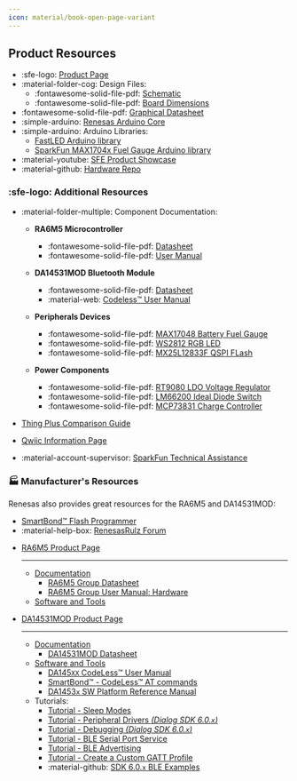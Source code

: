 ```yaml
---
icon: material/book-open-page-variant
---
```


## Product Resources

- :sfe-logo: [Product Page](https://www.sparkfun.com/products/24243)
- :material-folder-cog: Design Files:
	- :fontawesome-solid-file-pdf: [Schematic](./assets/board_files/schematic.pdf)
	- :fontawesome-solid-file-pdf: [Board Dimensions](./assets/board_files/dimensions.pdf)
- :fontawesome-solid-file-pdf: [Graphical Datasheet](./assets/board_files/graphical_datasheet.pdf)
- :simple-arduino: [Renesas Arduino Core](https://github.com/arduino/ArduinoCore-renesas)
- :simple-arduino: Arduino Libraries:
	- [FastLED Arduino library](https://github.com/FastLED/FastLED/)
	- [SparkFun MAX1704x Fuel Gauge Arduino library](https://github.com/sparkfun/SparkFun_MAX1704x_Fuel_Gauge_Arduino_Library)
- :material-youtube: [SFE Product Showcase](https://www.youtube.com/watch?v=A9NTdowiY_o)
- :material-github: [Hardware Repo](https://github.com/sparkfun/SparkFun_Thing_Plus_RA6M5)

### :sfe-logo: Additional Resources

- :material-folder-multiple: Component Documentation:

	<div class="grid cards" markdown>

	-   **RA6M5 Microcontroller**

		- :fontawesome-solid-file-pdf: [Datasheet](https://www.renesas.com/us/en/document/dst/ra6m5-group-datasheet?r=1493931)
		- :fontawesome-solid-file-pdf: [User Manual](https://www.renesas.com/us/en/document/man/ra6m5-group-users-manual-hardware?r=1493931)

	-   **DA14531MOD Bluetooth Module**

		- :fontawesome-solid-file-pdf: [Datasheet](https://www.renesas.com/us/en/document/dst/da14531-module-datasheet)
		- :material-web: [Codeless™ User Manual](https://lpccs-docs.renesas.com/UM-140-DA145x-CodeLess/index.html)

	-   **Peripherals Devices**

		- :fontawesome-solid-file-pdf: [MAX17048 Battery Fuel Gauge](./assets/component_documentation/MAX17048.pdf)
		- :fontawesome-solid-file-pdf: [WS2812 RGB LED](./assets/component_documentation/WS2812C-2020.pdf)
		- :fontawesome-solid-file-pdf: [MX25L12833F QSPI FLash](./assets/component_documentation/MX25L12833F.pdf)

	-   **Power Components**

		- :fontawesome-solid-file-pdf: [RT9080 LDO Voltage Regulator](./assets/component_documentation/RT9080.pdf)
		- :fontawesome-solid-file-pdf: [LM66200 Ideal Diode Switch](./assets/component_documentation/LM66200.pdf)
		- :fontawesome-solid-file-pdf: [MCP73831 Charge Controller](./assets/component_documentation/MCP73831.pdf)

	</div>

- [Thing Plus Comparison Guide](https://www.sparkfun.com/thing_plus)
- [Qwiic Information Page](https://www.sparkfun.com/qwiic)
- :material-account-supervisor: [SparkFun Technical Assistance](https://www.sparkfun.com/technical_assistance)


### 🏭&nbsp;Manufacturer's Resources
Renesas also provides great resources for the RA6M5 and DA14531MOD:


- [SmartBond™ Flash Programmer](https://lpccs-docs.renesas.com/um-b-138/introduction.html)
- :material-help-box: [RenesasRulz Forum](https://renesasrulz.com/)

<div class="grid cards" markdown>

-   [RA6M5 Product Page](https://www.renesas.com/us/en/products/microcontrollers-microprocessors/ra-cortex-m-mcus/ra6m5-200mhz-arm-cortex-m33-trustzone-highest-integration-ethernet-and-can-fd)

	---

	- [Documentation](https://www.renesas.com/us/en/products/microcontrollers-microprocessors/ra-cortex-m-mcus/ra6m5-200mhz-arm-cortex-m33-trustzone-highest-integration-ethernet-and-can-fd#documents)
		- [RA6M5 Group Datasheet](https://www.renesas.com/us/en/document/dst/ra6m5-group-datasheet?r=1493931)
		- [RA6M5 Group User Manual: Hardware](https://www.renesas.com/us/en/document/man/ra6m5-group-users-manual-hardware?r=1493931)
	- [Software and Tools](https://www.renesas.com/us/en/products/microcontrollers-microprocessors/ra-cortex-m-mcus/ra6m5-200mhz-arm-cortex-m33-trustzone-highest-integration-ethernet-and-can-fd?doc_secondary=visible#design_development)

-   [DA14531MOD Product Page](https://www.renesas.com/us/en/products/wireless-connectivity/bluetooth-low-energy/da14531mod-smartbond-tiny-bluetooth-low-energy-module)

	---

	- [Documentation](https://www.renesas.com/us/en/products/wireless-connectivity/bluetooth-low-energy/da14531mod-smartbond-tiny-bluetooth-low-energy-module#documents)
		- [DA14531MOD Datasheet](https://www.renesas.com/us/en/document/dst/da14531-module-datasheet)
	- [Software and Tools](https://www.renesas.com/us/en/products/wireless-connectivity/bluetooth-low-energy/da14531mod-smartbond-tiny-bluetooth-low-energy-module#design_development)
		- [DA145`XX` CodeLess™ User Manual](https://lpccs-docs.renesas.com/UM-140-DA145x-CodeLess/index.html)
		- [SmartBond™ - CodeLess™ AT commands](https://www.renesas.com/us/en/software-tool/smartbond-codeless-commands)
		- [DA1453`x` SW Platform Reference Manual](https://lpccs-docs.renesas.com/UM-B-119_DA14585-DA14531_SW_Platform_Reference/index.html)
	- Tutorials:
		- [Tutorial - Sleep Modes](https://lpccs-docs.renesas.com/tutorial_da145xx_sleep_modes/index.html)
		- [Tutorial - Peripheral Drivers *(Dialog SDK 6.0.`x`)*](https://lpccs-docs.renesas.com/da145xx_tutorial_sdk6_peripherals/introduction.html)
		- [Tutorial - Debugging *(Dialog SDK 6.0.`x`)*](https://lpccs-docs.renesas.com/tutorial_da145xx_debugging_techniques/index.html)
		- [Tutorial - BLE Serial Port Service](https://lpccs-docs.renesas.com/Tutorial_DA145xx_DSPS_Getting_Started/index.html)
		- [Tutorial - BLE Advertising](https://lpccs-docs.renesas.com/DA145xx_Advertising_Tutorial/index.html)
		- [Tutorial - Create a Custom GATT Profile](https://lpccs-docs.renesas.com/tutorial-custom-profile-DA145xx/index.html)
		- :material-github: [SDK 6.0.`x` BLE Examples](https://github.com/dialog-semiconductor/BLE_SDK6_examples)

</div>
